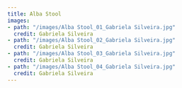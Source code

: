 ```yaml
---
title: Alba Stool
images:
- path: "/images/Alba Stool_01_Gabriela Silveira.jpg" 
  credit: Gabriela Silveira
- path: "/images/Alba Stool_02_Gabriela Silveira.jpg" 
  credit: Gabriela Silveira
- path: "/images/Alba Stool_03_Gabriela Silveira.jpg" 
  credit: Gabriela Silveira
- path: "/images/Alba Stool_04_Gabriela Silveira.jpg"
  credit: Gabriela Silveira
---
```

